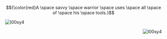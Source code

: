 

$${\color{red}A \space savvy \space warrior \space uses \space all \space of \space his \space tools.}$$





<p>&nbsp;<img align="left" src="https://github-readme-stats.vercel.app/api?username=l00sy4&theme=shadow_red&show_icons=true&locale=en" alt="l00sy4" /></p>

<p><img align="right" src="https://github-readme-streak-stats.herokuapp.com/?user=l00sy4&theme=shadow_red" alt="l00sy4" /></p>
